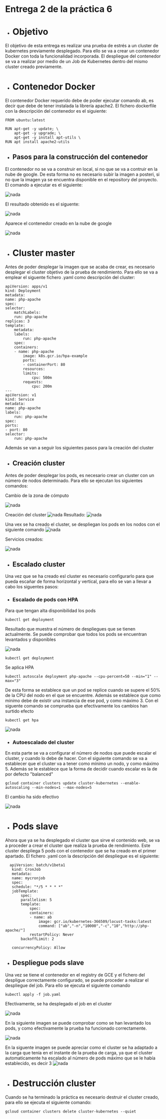 # Entrega 2 de la práctica 6 
- # Objetivo
El objetivo de esta entrega es realizar una prueba de estrés a un cluster de kubernetes previamente desplegado. 
Para ello se va a crear un contenedor Docker con toda la funcionalidad incorporada.
El despliegue del contenedor se va a realizar por medio de un Job de Kubernetes dentro del mismo cluster creado previamente.

- # Contenedor Docker
El contenedor Docker requerido debe de poder ejecutar comando ab, es decir que debe de tener instalada la librería apache2.
El fichero dockerfile con la descripción del contenedor es el siguiente:

```
FROM ubuntu:latest

RUN apt-get -y update; \
    apt-get -y upgrade; \
    apt-get -y install apt-utils \
RUN apt install apache2-utils
```

- ## Pasos para la construcción del contenedor
El contenedor no se va a construir en local, si no que se va a contruir en la nube de google. De esta forma no es necesario subir la imagen a posteri, si no que la imagen ya se encuentra disponible en el repository del proyecto.
El comando a ejecutar es el siguiente:

![nada](images/construccion_nube.png)
    
El resultado obtenido es el siguente:

![nada](images/construccion_nube_resultado.jpg)

Aparece el contenedor creado en la nube de google

![nada](images/construccion_nube_resultado_gce.png)

- # Cluster master
Antes de poder desplegar la imagen que se acaba de crear, es necesario desplegar el cluster objetivo de la prueba de rendimiento.
Para ello se va a emplear el siguente fichero .yaml como descripción del cluster:

    
    apiVersion: apps/v1
    kind: Deployment
    metadata:
    name: php-apache
    spec:
    selector:
        matchLabels:
        run: php-apache
    replicas: 3
    template:
        metadata:
        labels:
            run: php-apache
        spec:
        containers:
        - name: php-apache
            image: k8s.gcr.io/hpa-example
            ports:
            - containerPort: 80
            resources:
            limits:
                cpu: 500m
            requests:
                cpu: 200m
    ---
    apiVersion: v1
    kind: Service
    metadata:
    name: php-apache
    labels:
        run: php-apache
    spec:
    ports:
    - port: 80
    selector:
        run: php-apache
    
Además se van a seguir los siguientes pasos para la creación del cluster
   
 - ## Creación cluster
 Antes de poder desplegar los pods, es necesario crear un cluster con un número de nodos determinado. Para ello se ejecutan los siguientes comandos:

Cambio de la zona de cómputo

 ![nada](images/inicializacion_google.png)

Creación del cluster
![nada](images/creacion_cluster.png)
Resultado:
![nada](images/creacion_cluster_resultado.png)

Una vex se ha creado el cluster, se despliegan los pods en los nodos con el siguiente comando
![nada](images/despliegue_master.png)

Servicios creados:

![nada](images/despliegue_master_resultado.png)

- ## Escalado cluster
Una vez que se ha creado esl cluster es necesario configurarlo para que pueda escañar de forma horizontal y vertical, para ello se van a llevar a cabo los siguentes pasos:
- ### Escalado de pods con HPA
Para que tengan alta disponibilidad los pods
```
kubectl get deployment
```
Resultado que muestra el número de despliegues que se tienen actualmente. Se puede comprobar que todos los pods se encuentran levantados y disponibles

![nada](images/get_deployment.png)

```
kubectl get deployment
```

Se aplica HPA
```
kubectl autoscale deployment php-apache --cpu-percent=50 --min="1" --max="3"

```
De esta forma se establece que un pod se replice cuando se supere el 50% de la CPU del nodo en el que se encuentre. Además se establece que como mínimo debe de existir una instancia de ese pod, y como máximo 3.
Con el siguente comando se comprueba que efectivamente los cambios han surtido efecto
```
kubectl get hpa
```

![nada](images/hpa_resultado.png)

- ### Autoescalado del cluster
En esta parte se va a configurar el número de nodos que puede escalar el cluster, y cuando lo debe de hacer.
Con el siguiente comando se va a establecer que el cluster va a tener como mínimo un nodo, y como máximo 5.
Además se le establece que la forma de decidir cuando escalar es la de por defecto "balanced"

```
gcloud container clusters update cluster-kubernetes --enable-autoscaling --min-nodes=1 --max-nodes=5
```
El cambio ha sido efectivo

![nada](images/escalado_resultado.png)

- # Pods slave
Ahora que ya se ha desplegado el cluster que sirve el contenido web, se va a proceder a crear el cluster que realiza la prueba de rendimiento.
Este cluster despliega 5 pods con el contenedor que se ha creado en el primer apartado.
El fichero .yaml con la descripción del despliegue es el siguiente:

 ```
   apiVersion: batch/v1beta1
    kind: CronJob
    metadata:
    name: mycronjob
    spec:
    schedule: "*/5 * * * *"
    jobTemplate:
        spec:
        parallelism: 5
        template:
            spec:
            containers:
            - name: ab
                image: gcr.io/kubernetes-366509/locust-tasks:latest
                command: ["ab","-n","10000","-c","10","http://php-apache/"]
            restartPolicy: Never
        backoffLimit: 2
    
    concurrencyPolicy: Allow 

```
- ## Despliegue pods slave
Una vez se tiene el contenedor en el registry de GCE y el fichero del despligue correctamente configurado, se puede proceder a realizar el despliegue del job.
Para ello se ejecuta el siguiente comando

```
kubectl apply -f job.yaml
```

Efectivamente, se ha desplegado el job en el cluster

![nada](images/despliegue_job_resultado.png)

En la siguiente imagen se puede comprobar como se han levantado los pods, y como efectivamente la prueba ha funcionado correctamente.

![nada](images/pods_job_resultado.png)

En la siguente imagen se puede apreciar como el cluster se ha adaptado a la carga que tenía en el instante de la prueba de carga, ya que el cluster automaticamente ha escalado al número de pods máximo que se le había establecido, es decir 3
![nada](images/escalado_funcionando.png)

- # Destrucción cluster
Cuando se ha terminado la práctica es necesario destruir el cluster creado, para ello se ejecuta el siguiente comando:
```
gcloud container clusters delete cluster-kubernetes --quiet
```
